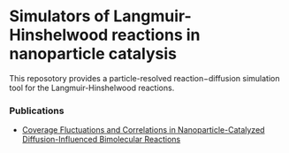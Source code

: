 # Simulators of Langmuir-Hinshelwood reactions in nanoparticle catalysis
This reposotory provides a particle-resolved reaction−diffusion simulation tool for the Langmuir-Hinshelwood reactions.



### Publications
- [Coverage Fluctuations and Correlations in Nanoparticle-Catalyzed Diffusion-Influenced Bimolecular Reactions](https://pubs.acs.org/doi/full/10.1021/acs.jpcc.0c06898) 
